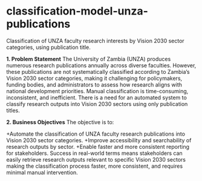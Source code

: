 # classification-model-unza-publications
Classification of UNZA faculty research interests by Vision 2030 sector categories, using publication title. 

**1. Problem Statement**
The University of Zambia (UNZA) produces numerous research publications annually across diverse faculties. However, these publications are not systematically classified according to Zambia’s Vision 2030 sector categories, making it challenging for policymakers, funding bodies, and administrators to assess how research aligns with national development priorities. Manual classification is time-consuming, inconsistent, and inefficient. There is a need for an automated system to classify research outputs into Vision 2030 sectors using only publication titles.

**2. Business Objectives**
The objective is to:

  +Automate the classification of UNZA faculty research publications into Vision 2030 sector categories.
  +Improve accessibility and searchability of research outputs by sector.
  +Enable faster and more consistent reporting for stakeholders.
Success in real-world terms means stakeholders can easily retrieve research outputs relevant to specific Vision 2030 sectors making the classification process faster, more consistent, and requires minimal manual intervention.

